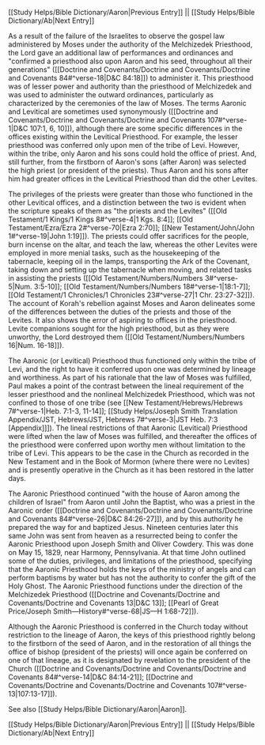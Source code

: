 [[Study Helps/Bible Dictionary/Aaron|Previous Entry]]  ||  [[Study Helps/Bible Dictionary/Ab|Next Entry]]

 As a result of the failure of the Israelites to observe the gospel law administered by Moses under the authority of the Melchizedek Priesthood, the Lord gave an additional law of performances and ordinances and "confirmed a priesthood also upon Aaron and his seed, throughout all their generations" ([[Doctrine and Covenants/Doctrine and Covenants/Doctrine and Covenants 84#^verse-18|D&C 84:18]]) to administer it. This priesthood was of lesser power and authority than the priesthood of Melchizedek and was used to administer the outward ordinances, particularly as characterized by the ceremonies of the law of Moses. The terms Aaronic and Levitical are sometimes used synonymously ([[Doctrine and Covenants/Doctrine and Covenants/Doctrine and Covenants 107#^verse-1|D&C 107:1, 6, 10]]), although there are some specific differences in the offices existing within the Levitical Priesthood. For example, the lesser priesthood was conferred only upon men of the tribe of Levi. However, within the tribe, only Aaron and his sons could hold the office of priest. And, still further, from the firstborn of Aaron's sons (after Aaron) was selected the high priest (or president of the priests). Thus Aaron and his sons after him had greater offices in the Levitical Priesthood than did the other Levites.

 The privileges of the priests were greater than those who functioned in the other Levitical offices, and a distinction between the two is evident when the scripture speaks of them as "the priests and the Levites" ([[Old Testament/1 Kings/1 Kings 8#^verse-4|1 Kgs. 8:4]]; [[Old Testament/Ezra/Ezra 2#^verse-70|Ezra 2:70]]; [[New Testament/John/John 1#^verse-19|John 1:19]]). The priests could offer sacrifices for the people, burn incense on the altar, and teach the law, whereas the other Levites were employed in more menial tasks, such as the housekeeping of the tabernacle, keeping oil in the lamps, transporting the Ark of the Covenant, taking down and setting up the tabernacle when moving, and related tasks in assisting the priests ([[Old Testament/Numbers/Numbers 3#^verse-5|Num. 3:5-10]]; [[Old Testament/Numbers/Numbers 18#^verse-1|18:1-7]]; [[Old Testament/1 Chronicles/1 Chronicles 23#^verse-27|1 Chr. 23:27-32]]). The account of Korah's rebellion against Moses and Aaron delineates some of the differences between the duties of the priests and those of the Levites. It also shows the error of aspiring to offices in the priesthood. Levite companions sought for the high priesthood, but as they were unworthy, the Lord destroyed them ([[Old Testament/Numbers/Numbers 16|Num. 16-18]]).

 The Aaronic (or Levitical) Priesthood thus functioned only within the tribe of Levi, and the right to have it conferred upon one was determined by lineage and worthiness. As part of his rationale that the law of Moses was fulfilled, Paul makes a point of the contrast between the lineal requirement of the lesser priesthood and the nonlineal Melchizedek Priesthood, which was not confined to those of one tribe (see [[New Testament/Hebrews/Hebrews 7#^verse-1|Heb. 7:1-3, 11-14]]; [[Study Helps/Joseph Smith Translation Appendix/JST, Hebrews/JST, Hebrews 7#^verse-3|JST Heb. 7:3 [Appendix]]]). The lineal restrictions of that Aaronic (Levitical) Priesthood were lifted when the law of Moses was fulfilled, and thereafter the offices of the priesthood were conferred upon worthy men without limitation to the tribe of Levi. This appears to be the case in the Church as recorded in the New Testament and in the Book of Mormon (where there were no Levites) and is presently operative in the Church as it has been restored in the latter days.

 The Aaronic Priesthood continued "with the house of Aaron among the children of Israel" from Aaron until John the Baptist, who was a priest in the Aaronic order ([[Doctrine and Covenants/Doctrine and Covenants/Doctrine and Covenants 84#^verse-26|D&C 84:26-27]]), and by this authority he prepared the way for and baptized Jesus. Nineteen centuries later this same John was sent from heaven as a resurrected being to confer the Aaronic Priesthood upon Joseph Smith and Oliver Cowdery. This was done on May 15, 1829, near Harmony, Pennsylvania. At that time John outlined some of the duties, privileges, and limitations of the priesthood, specifying that the Aaronic Priesthood holds the keys of the ministry of angels and can perform baptisms by water but has not the authority to confer the gift of the Holy Ghost. The Aaronic Priesthood functions under the direction of the Melchizedek Priesthood ([[Doctrine and Covenants/Doctrine and Covenants/Doctrine and Covenants 13|D&C 13]]; [[Pearl of Great Price/Joseph Smith—History#^verse-68|JS—H 1:68-72]]).

 Although the Aaronic Priesthood is conferred in the Church today without restriction to the lineage of Aaron, the keys of this priesthood rightly belong to the firstborn of the seed of Aaron, and in the restoration of all things the office of bishop (president of the priests) will once again be conferred on one of that lineage, as it is designated by revelation to the president of the Church ([[Doctrine and Covenants/Doctrine and Covenants/Doctrine and Covenants 84#^verse-14|D&C 84:14-21]]; [[Doctrine and Covenants/Doctrine and Covenants/Doctrine and Covenants 107#^verse-13|107:13-17]]).

 See also [[Study Helps/Bible Dictionary/Aaron|Aaron]].

[[Study Helps/Bible Dictionary/Aaron|Previous Entry]]  ||  [[Study Helps/Bible Dictionary/Ab|Next Entry]]